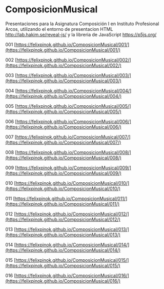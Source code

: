 # ComposicionMusical
Presentaciones para la Asignatura Composición I en Instituto Profesional Arcos, utilizando el entorno de presentacion HTML http://lab.hakim.se/reveal-js/ y la libreria de JavaScript https://p5js.org/


001 [https://felixpinok.github.io/ComposicionMusical/001/](https://felixpinok.github.io/ComposicionMusical/001/)

002 [https://felixpinok.github.io/ComposicionMusical/002/](https://felixpinok.github.io/ComposicionMusical/002/)

003 [https://felixpinok.github.io/ComposicionMusical/003/](https://felixpinok.github.io/ComposicionMusical/003/)

004 [https://felixpinok.github.io/ComposicionMusical/004/](https://felixpinok.github.io/ComposicionMusical/004/)

005 [https://felixpinok.github.io/ComposicionMusical/005/](https://felixpinok.github.io/ComposicionMusical/005/)

006 [https://felixpinok.github.io/ComposicionMusical/006/](https://felixpinok.github.io/ComposicionMusical/006/)

007 [https://felixpinok.github.io/ComposicionMusical/007/](https://felixpinok.github.io/ComposicionMusical/007/)

008 [https://felixpinok.github.io/ComposicionMusical/008/](https://felixpinok.github.io/ComposicionMusical/008/)

009 [https://felixpinok.github.io/ComposicionMusical/009/](https://felixpinok.github.io/ComposicionMusical/009/)

010 [https://felixpinok.github.io/ComposicionMusical/010/](https://felixpinok.github.io/ComposicionMusical/010/)

011 [https://felixpinok.github.io/ComposicionMusical/011/](https://felixpinok.github.io/ComposicionMusical/011/)

012 [https://felixpinok.github.io/ComposicionMusical/012/](https://felixpinok.github.io/ComposicionMusical/012/)

013 [https://felixpinok.github.io/ComposicionMusical/013/](https://felixpinok.github.io/ComposicionMusical/013/)

014 [https://felixpinok.github.io/ComposicionMusical/014/](https://felixpinok.github.io/ComposicionMusical/014/)

015 [https://felixpinok.github.io/ComposicionMusical/015/](https://felixpinok.github.io/ComposicionMusical/015/)

016 [https://felixpinok.github.io/ComposicionMusical/016/](https://felixpinok.github.io/ComposicionMusical/016/)
